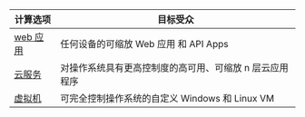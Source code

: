
| 计算选项 | 目标受众 |
| ------------------ | --------   |
| [web 应用] | 任何设备的可缩放 Web 应用 和 API Apps |
| [云服务] | 对操作系统具有更高控制度的高可用、可缩放 n 层云应用程序 |
| [虚拟机] | 可完全控制操作系统的自定义 Windows 和 Linux VM |

[web 应用]: /documentation/services/web-sites/
[虚拟机]: /documentation/articles/virtual-machines-windows-about/
[云服务]: /documentation/articles/cloud-services-choose-me/